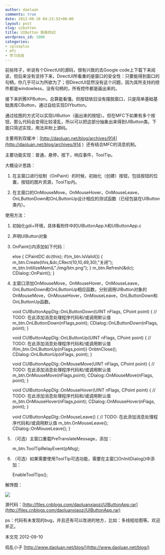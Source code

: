 ```yaml
---
author: daoluan
comments: true
date: 2012-09-10 04:23:52+00:00
layout: post
slug: uibutton
title: UIButton 简易的UI
wordpress_id: 1006
categories:
- cplusplus
- mfc
- 学习总结
---
```


前些阵子，听说有个DirectUI的源码，很有兴致的去Google code上下载下来阅读，但后来没有坚持下来，DirectUI所看重的是窗口的安全性：只要能得到窗口的句柄，你几乎可以为所欲为了；但DirectUI显然没有这个问题，因为其所支持的控件都是windowless，没有句柄的，所有控件都是画出来的。

接下来折腾XPButton，总算能看懂。但按钮依旧没有摆脱窗口，只是简单基础基础类库CButton，通过自绘实现DIYbutton。

通过绘图的方式可以实现UIButton（画出来的按钮）。但在MFC下如果有多个按钮，那么代码会变得比较凌乱，所以可以把这部分抽象出来得到UIButton类。下面只简述实现，用法并附上源码。

主要用到双缓冲：[http://daoluan.net/blog/archives/914](http://daoluan.net/blog/archives/914 )  还有结合MFC的消息机制。

主要功能实现：普通，悬停，按下，响应事件，ToolTip。

大概设计思路：



	
  1. 在主窗口进行绘制（OnPaint）的时候，初始化（创建）按钮，包括按钮的位置，按钮的图片资源，ToolTip内。

	
  2. 在主窗口的OnMouseMove，OnMouseHover，OnMouseLeave，OnLButtonDown和OnLButtonUp设计相应的测试函数（已经包装在UIButton类内）。


使用方法：

	
  1. 初始化gdi+环境，具体看附件中的UIButtonApp.h和UIButtonApp.c

	
  2. 声明UIButton对象

	
  3. OnPaint()内添加如下代码：

    
	    else
	    {
	    	CPaintDC dc(this);
	    	if(m_btn.IsValid())
	    	{
	    		m_btn.Create(this,&dc,CRect(10,10,49,30),"关闭");
	    		m_btn.InitilizeMem(L"./img/btn.png");
	    	}
	    	m_btn.Refresh(&dc);
	    	CDialog::OnPaint();
	    }




	
  4. 主窗口添加OnMouseMove，OnMouseHover，OnMouseLeave，OnLButtonDown和OnLButtonUp相应函数，分别调用UIButton对象的OnMouseMove，OnMouseHover，OnMouseLeave，OnLButtonDown和OnLButtonUp函数。

    
	    void CUIButtonAppDlg::OnLButtonDown(UINT nFlags, CPoint point)
	    {
	    	// TODO: 在此添加消息处理程序代码和/或调用默认值
	    	m_btn.OnLButtonDown(nFlags,point);
	    	CDialog::OnLButtonDown(nFlags, point);
	    }
    
	    void CUIButtonAppDlg::OnLButtonUp(UINT nFlags, CPoint point)
	    {
	    	// TODO: 在此添加消息处理程序代码和/或调用默认值
	    	if(m_btn.OnLButtonUp(nFlags,point))
	    		OnbtnClose();
	    	CDialog::OnLButtonUp(nFlags, point);
	    }
    	    
	    void CUIButtonAppDlg::OnMouseMove(UINT nFlags, CPoint point)
	    {
	    	// TODO: 在此添加消息处理程序代码和/或调用默认值
	    	m_btn.OnMouseMove(nFlags,point);
	    	CDialog::OnMouseMove(nFlags, point);
	    }
	    
	    void CUIButtonAppDlg::OnMouseHover(UINT nFlags, CPoint point)
	    {
	    	// TODO: 在此添加消息处理程序代码和/或调用默认值
	    	m_btn.OnMouseHover(nFlags,point);
	    	CDialog::OnMouseHover(nFlags, point);
	    }
	    
	    void CUIButtonAppDlg::OnMouseLeave()
	    {
	    	// TODO: 在此添加消息处理程序代码和/或调用默认值
	    	m_btn.OnMouseLeave();
	    	CDialog::OnMouseLeave();
	    }




	
  5. （可选）主窗口重载PreTranslateMessage，添加：

    
    	m_btn.ToolTipRelayEvent(pMsg);




	
  6. （可选）如果需要使用ToolTip可选功能，需要在主窗口OnInitDialog()中添加：

    
    	EnableToolTips();





解馋图：

[![](http://daoluan.net/images/blog/2012/09/UIButtonApp.jpg)](http://daoluan.net/blog/archives/1006/uibuttonapp)

源代码：[http://files.cnblogs.com/daoluanxiaozi/UIButtonApp.rar](http://files.cnblogs.com/daoluanxiaozi/UIButtonApp.rar)

ps：代码有未发现的bug，并且还有可以改进的地方，比如：多线程绘图等。欢迎斧正。

本文完 2012-09-10

捣乱小子 [http://www.daoluan.net/blog/](http://www.daoluan.net/blog/)

